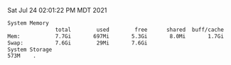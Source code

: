 Sat Jul 24 02:01:22 PM MDT 2021
```bash
System Memory
               total        used        free      shared  buff/cache   available
Mem:           7.7Gi       697Mi       5.3Gi       8.0Mi       1.7Gi       6.7Gi
Swap:          7.6Gi        29Mi       7.6Gi
System Storage
573M	.
```
```bash
